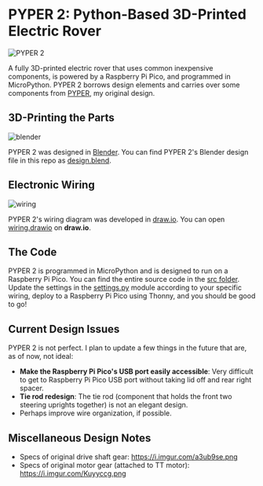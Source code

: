 # PYPER 2: Python-Based 3D-Printed Electric Rover
![PYPER 2](https://i.imgur.com/wpYqAAz.jpeg)

A fully 3D-printed electric rover that uses common inexpensive components, is powered by a Raspberry Pi Pico, and programmed in MicroPython. PYPER 2 borrows design elements and carries over some components from [PYPER](https://github.com/TimHanewich/PYPER), my original design.

## 3D-Printing the Parts
![blender](https://i.imgur.com/SdJzHiA.png)

PYPER 2 was designed in [Blender](https://www.blender.org/). You can find PYPER 2's Blender design file in this repo as [design.blend](./design.blend).

## Electronic Wiring
![wiring](https://i.imgur.com/IS3WrjF.png)

PYPER 2's wiring diagram was developed in [draw.io](https://draw.io). You can open [wiring.drawio](./wiring.drawio) on **draw.io**.

## The Code
PYPER 2 is programmed in MicroPython and is designed to run on a Raspberry Pi Pico. You can find the entire source code in the [src folder](./src/). Update the settings in the [settings.py](./src/settings.py) module according to your specific wiring, deploy to a Raspberry Pi Pico using Thonny, and you should be good to go!

## Current Design Issues
PYPER 2 is not perfect. I plan to update a few things in the future that are, as of now, not ideal:
- **Make the Raspberry Pi Pico's USB port easily accessible**: Very difficult to get to Raspberry Pi Pico USB port without taking lid off and rear right spacer. 
- **Tie rod redesign**: The tie rod (component that holds the front two steering uprights together) is not an elegant design.
- Perhaps improve wire organization, if possible.

## Miscellaneous Design Notes
- Specs of original drive shaft gear: https://i.imgur.com/a3ub9se.png
- Specs of original motor gear (attached to TT motor): https://i.imgur.com/Kuyyccg.png